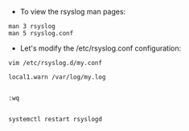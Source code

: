 * To view the rsyslog man pages:
```
man 3 rsyslog
man 5 rsyslog.conf
```

* Let's modify the /etc/rsyslog.conf configuration:
```
vim /etc/rsyslog.d/my.conf

local1.warn /var/log/my.log


:wq


systemctl restart rsyslogd
```
